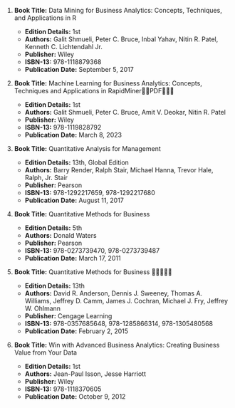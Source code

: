 1. **Book Title:** Data Mining for Business Analytics: Concepts, Techniques, and Applications in R
   - **Edition Details:** 1st
   - **Authors:** Galit Shmueli, Peter C. Bruce, Inbal Yahav, Nitin R. Patel, Kenneth C. Lichtendahl Jr.
   - **Publisher:** Wiley
   - **ISBN-13:** 978-1118879368
   - **Publication Date:** September 5, 2017

2. **Book Title:** Machine Learning for Business Analytics: Concepts, Techniques and Applications in RapidMiner🚨🚨PDF🚨🚨🚨
   - **Edition Details:** 1st
   - **Authors:** Galit Shmueli, Peter C. Bruce, Amit V. Deokar, Nitin R. Patel 
   - **Publisher:** Wiley
   - **ISBN-13:** 978-1119828792
   - **Publication Date:** March 8, 2023

3. **Book Title:** Quantitative Analysis for Management
   - **Edition Details:** 13th, Global Edition
   - **Authors:** Barry Render, Ralph Stair, Michael Hanna, Trevor Hale, Ralph, Jr. Stair
   - **Publisher:** Pearson
   - **ISBN-13:** 978-1292217659, 978-1292217680
   - **Publication Date:** August 11, 2017

4. **Book Title:** Quantitative Methods for Business
   - **Edition Details:** 5th
   - **Authors:** Donald Waters
   - **Publisher:** Pearson
   - **ISBN-13:** 978-0273739470, 978-0273739487
   - **Publication Date:** March 17, 2011

5. **Book Title:** Quantitative Methods for Business 🚨🚨🚨🚨🚨
   - **Edition Details:** 13th
   - **Authors:** David R. Anderson, Dennis J. Sweeney, Thomas A. Williams, Jeffrey D. Camm, James J. Cochran, Michael J. Fry, Jeffrey W. Ohlmann
   - **Publisher:** Cengage Learning
   - **ISBN-13:** 978-0357685648, 978-1285866314, 978-1305480568
   - **Publication Date:** February 2, 2015

6. **Book Title:** Win with Advanced Business Analytics: Creating Business Value from Your Data
   - **Edition Details:** 1st
   - **Authors:** Jean-Paul Isson, Jesse Harriott
   - **Publisher:** Wiley
   - **ISBN-13:** 978-1118370605
   - **Publication Date:** October 9, 2012
